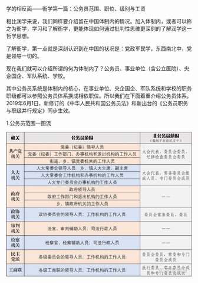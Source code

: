 学的相反面——衙学第一篇：公务员范围、职位、级别与工资

相比润学来说，我们同样要介绍留在中国体制内的情况。加入体制内，或者可以称之为衙学，学习和了解衙学，更能体现如何通过批判性思维更深刻的了解润学这一哲学思想。

了解衙学，第一点就是深刻认识到在中国的状况是：党政军民学，东西南北中，党是领导一切的。

现在我们就可以介绍所谓的何为体制内了？公务员、事业单位（含公立医院）、央企国企、军队系统、学校。

其中公务员系统是体制内的核心，在事业单位、央企国企、军队系统和学校的职务职级都可以参照公务员体系换成相依职位。所以我们在下面着重介绍公务员体系。2019年6月1日，新修订的《中华人民共和国公务员法》和新出台的《公务员职务与职级并行规定》同步生效。

1.公务员范围一图流

![Image text](https://github.com/The-Run-Philosophy-Organization/run/blob/191597436339eaf24aa2d8843bd6b2538c91c95a/%E6%B6%A6%E5%AD%A6%E4%B9%8B%E8%A1%99%E5%AD%A6%E5%9F%BA%E7%A1%80/%E5%85%AC%E5%8A%A1%E5%91%98%E8%8C%83%E5%9B%B4.jpg)
